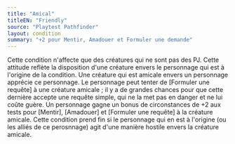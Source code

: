 ```yaml
---
title: "Amical"
titleEN: "Friendly"
source: "Playtest Pathfinder"
layout: condition
summary: "+2 pour Mentir, Amadouer et Formuler une demande"
---
```


Cette condition n'affecte que des créatures qui ne sont pas des PJ. Cette attitude reflète la disposition d'une créature envers le personnage qui est à l'origine de la condition. Une créature qui est amicale envers un personnage apprécie ce personnage. Le personnage peut tenter de [Formuler une requête] à une créature amicale ; il y a de grandes chances pour que cette dernière accepte une requête simple, qui ne la met pas en danger et ne lui coûte guère. Un personnage gagne un bonus de circonstances de +2 aux tests pour [Mentir], [Amadouer] et [Formuler une requête] à la créature amicale. Cette condition prend fin si le personnage qui en est à l'origine (ou les alliés de ce perosnnage) agit d'une manière hostile envers la créature amicale.